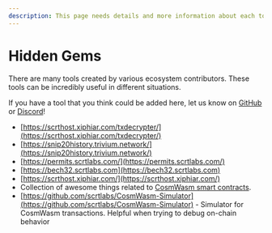 ```yaml
---
description: This page needs details and more information about each tool
---
```


# Hidden Gems

There are many tools created by various ecosystem contributors. These tools can be incredibly useful in different situations.&#x20;

If you have a tool that you think could be added here, let us know on [GitHub ](https://github.com/SecretFoundation/docs/issues)or [Discord](https://chat.scrt.network)!

- [https://scrthost.xiphiar.com/txdecrypter/](https://scrthost.xiphiar.com/txdecrypter/)
- [https://snip20history.trivium.network/](https://snip20history.trivium.network/)
- [https://permits.scrtlabs.com/](https://permits.scrtlabs.com/)
- [https://bech32.scrtlabs.com](https://bech32.scrtlabs.com)
- [https://scrthost.xiphiar.com/](https://scrthost.xiphiar.com/)
- Collection of awesome things related to [CosmWasm smart contracts](https://www.cosmwasm.com/).
- [https://github.com/scrtlabs/CosmWasm-Simulator](https://github.com/scrtlabs/CosmWasm-Simulator) - Simulator for CosmWasm transactions. Helpful when trying to debug on-chain behavior
